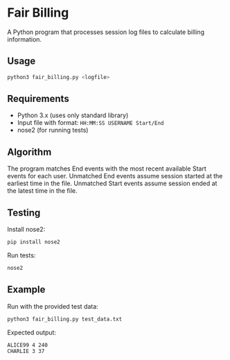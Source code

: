 # Fair Billing

A Python program that processes session log files to calculate billing information.

## Usage

```bash
python3 fair_billing.py <logfile>
```

## Requirements

- Python 3.x (uses only standard library)
- Input file with format: `HH:MM:SS USERNAME Start/End`
- nose2 (for running tests)

## Algorithm

The program matches End events with the most recent available Start events for each user.
Unmatched End events assume session started at the earliest time in the file.
Unmatched Start events assume session ended at the latest time in the file.

## Testing

Install nose2:
```bash
pip install nose2
```

Run tests:
```bash
nose2
```

## Example

Run with the provided test data:
```bash
python3 fair_billing.py test_data.txt
```

Expected output:
```
ALICE99 4 240
CHARLIE 3 37
```
